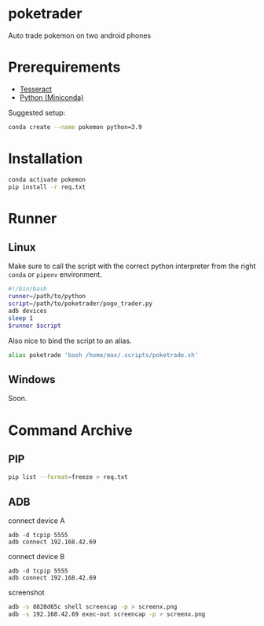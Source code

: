 # poketrader
Auto trade pokemon on two android phones

# Prerequirements

- [Tesseract](https://tesseract-ocr.github.io/tessdoc/Downloads.html)
- [Python (Miniconda)](https://docs.conda.io/en/latest/miniconda.html)

Suggested setup:

```bash
conda create --name pokemon python=3.9
```

# Installation

```bash
conda activate pokemon
pip install -r req.txt
```

# Runner

## Linux

Make sure to call the script with the correct python interpreter from the right `conda` or `pipenv` environment.

```bash
#!/bin/bash
runner=/path/to/python
script=/path/to/poketrader/pogo_trader.py
adb devices
sleep 1
$runner $script
```

Also nice to bind the script to an alias.

```bash
alias poketrade 'bash /home/max/.scripts/poketrade.sh'
```

## Windows

Soon.

# Command Archive

## PIP

```bash
pip list --format=freeze > req.txt
```

## ADB

connect device A

```
adb -d tcpip 5555
adb connect 192.168.42.69
```

connect device B

```
adb -d tcpip 5555
adb connect 192.168.42.69
```

screenshot

```bash
adb -s 8820d65c shell screencap -p > screenx.png
adb -s 192.168.42.69 exec-out screencap -p > screenx.png
```

